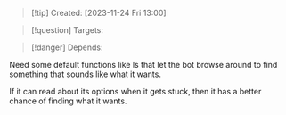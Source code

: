 
>[!tip] Created: [2023-11-24 Fri 13:00]

>[!question] Targets: 

>[!danger] Depends: 

Need some default functions like ls that let the bot browse around to find something that sounds like what it wants.

If it can read about its options when it gets stuck, then it has a better chance of finding what it wants.